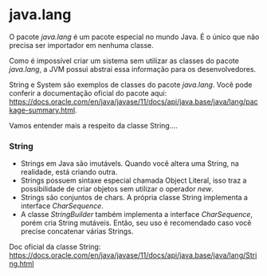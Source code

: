 # java.lang

O pacote *java.lang* é um pacote especial no mundo Java. É o único que não precisa ser importador em nenhuma classe. 

Como é impossível criar um sistema sem utilizar as classes do pacote *java.lang*, a JVM possui abstrai essa
informação para os desenvolvedores.

String e System são exemplos de classes do pacote *java.lang*. Você pode conferir a documentação oficial do pacote aqui:
https://docs.oracle.com/en/java/javase/11/docs/api/java.base/java/lang/package-summary.html.

Vamos entender mais a respeito da classe String....

### String

- Strings em Java são imutávels. Quando você altera uma String, na realidade, está criando outra. 
- Strings possuem sintaxe especial chamada Object Literal, isso traz a possibilidade de criar objetos sem utilizar o 
operador *new*.
- Strings são conjuntos de chars. A própria classe String implementa a interface *CharSequence*.
- A classe *StringBuilder* também implementa a interface *CharSequence*, porém cria String mutáveis. Então, seu uso é
recomendado caso você precise concatenar várias Strings.
  
Doc oficial da classe String: https://docs.oracle.com/en/java/javase/11/docs/api/java.base/java/lang/String.html